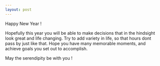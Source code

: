 ```yaml
---
layout: post
---
```


Happy New Year !

Hopefully this year you will be able to make decisions that in the hindsight look great and life changing.
Try to add variety in life, so that hours dont pass by just like that.
Hope you have many memorable moments, and achieve goals you set out to accomplish.

May the serendipity be with you !
